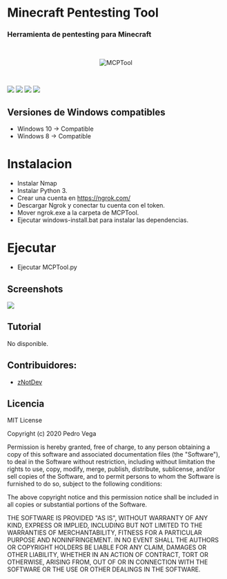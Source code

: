 # Minecraft Pentesting Tool
<h3> Herramienta de pentesting para Minecraft </h3>
<br/>
<p align="center">
<img src="https://github.com/wrrulos/MCPTool/blob/main/images/imagen-1.PNG" title="MCPTool">
</p>
<br/>

<img src="https://imgur.com/4NzFbFQ.jpg"> <img src="https://imgur.com/l2vHvj8.jpg"> <img src="https://imgur.com/mCapHNr.jpg"> <img src="https://imgur.com/4mZdxc8.jpg"> 
<br/>

## Versiones de Windows compatibles  

* Windows 10 -> Compatible
* Windows 8 -> Compatible 

# Instalacion 

* Instalar Nmap
* Instalar Python 3.
* Crear una cuenta en https://ngrok.com/
* Descargar Ngrok y conectar tu cuenta con el token.
* Mover ngrok.exe a la carpeta de MCPTool.
* Ejecutar windows-install.bat para instalar las dependencias.

# Ejecutar

* Ejecutar MCPTool.py


## Screenshots

<img src="https://github.com/wrrulos/MCPTool/blob/main/images/2.PNG">

## Tutorial 

<p> No disponible.</p>

## Contribuidores: 

- <a href="https://github.com/wrrulos/MCPTool/"> zNotDev </a>

## Licencia 

MIT License

Copyright (c) 2020 Pedro Vega

Permission is hereby granted, free of charge, to any person obtaining a copy
of this software and associated documentation files (the "Software"), to deal
in the Software without restriction, including without limitation the rights
to use, copy, modify, merge, publish, distribute, sublicense, and/or sell
copies of the Software, and to permit persons to whom the Software is
furnished to do so, subject to the following conditions:

The above copyright notice and this permission notice shall be included in all
copies or substantial portions of the Software.

THE SOFTWARE IS PROVIDED "AS IS", WITHOUT WARRANTY OF ANY KIND, EXPRESS OR
IMPLIED, INCLUDING BUT NOT LIMITED TO THE WARRANTIES OF MERCHANTABILITY,
FITNESS FOR A PARTICULAR PURPOSE AND NONINFRINGEMENT. IN NO EVENT SHALL THE
AUTHORS OR COPYRIGHT HOLDERS BE LIABLE FOR ANY CLAIM, DAMAGES OR OTHER
LIABILITY, WHETHER IN AN ACTION OF CONTRACT, TORT OR OTHERWISE, ARISING FROM,
OUT OF OR IN CONNECTION WITH THE SOFTWARE OR THE USE OR OTHER DEALINGS IN THE
SOFTWARE.

 
